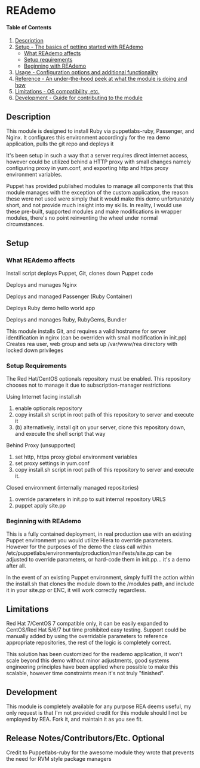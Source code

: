 # REAdemo

#### Table of Contents

1. [Description](#description)
1. [Setup - The basics of getting started with REAdemo](#setup)
    * [What REAdemo affects](#what-REAdemo-affects)
    * [Setup requirements](#setup-requirements)
    * [Beginning with REAdemo](#beginning-with-REAdemo)
1. [Usage - Configuration options and additional functionality](#usage)
1. [Reference - An under-the-hood peek at what the module is doing and how](#reference)
1. [Limitations - OS compatibility, etc.](#limitations)
1. [Development - Guide for contributing to the module](#development)

## Description

This module is designed to install Ruby via puppetlabs-ruby, Passenger, and Nginx.
It configures this environment accordingly for the rea demo application, pulls the git repo and deploys it

It's been setup in such a way that a server requires direct internet access, however could be utilized behind a HTTP proxy with small changes
namely configuring proxy in yum.conf, and exporting http and https proxy environment variables.

Puppet has provided published modules to manage all components that this module manages with the exception of the custom application, the reason these were not used were simply that it would make this demo unfortunately short, and not provide much insight into my skills.
In reality, I would use these pre-built, supported modules and make modifications in wrapper modules, there's no point reinventing the wheel under normal circumstances.

## Setup

### What REAdemo affects

Install script deploys Puppet, Git, clones down Puppet code

Deploys and manages Nginx

Deploys and managed Passenger (Ruby Container)

Deploys Ruby demo hello world app

Deploys and manages Ruby, RubyGems, Bundler

This module installs Git, and requires a valid hostname for server identification in nginx (can be overriden with small modification in init.pp)
Creates rea user, web group and sets up /var/www/rea directory with locked down privileges

### Setup Requirements

The Red Hat/CentOS optionals repository must be enabled.
This repository chooses not to manage it due to subscription-manager restrictions

Using Internet facing install.sh
1. enable optionals repository
2. copy install.sh script in root path of this repository to server and execute it
2. (b) alternatively, install git on your server, clone this repository down, and execute the shell script that way

Behind Proxy (unsupported)
1. set http, https proxy global environment variables
2. set proxy settings in yum.conf
3. copy install.sh script in root path of this repository to server and execute it.

Closed environment (internally managed repositories)
1. override parameters in init.pp to suit internal repository URLS
2. puppet apply site.pp


### Beginning with REAdemo

This is a fully contained deployment, in real production use with an existing Puppet environment you would utilize Hiera to override parameters.
However for the purposes of the demo the class call within /etc/puppetlabs/environments/production/manifests/site.pp can be adjusted to override parameters, or hard-code them in init.pp... it's a demo after all.


In the event of an existing Puppet environment, simply fulfil the action within the install.sh that clones the module down to the /modules path, and include it in your site.pp or ENC, it will work correctly regardless.


## Limitations

Red Hat 7/CentOS 7 compatible only, it can be easily expanded to CentOS/Red Hat 5/6/7 but time prohibited easy testing.
Support could be manually added by using the overridable parameters to reference appropriate repositories, the rest of the logic is completely correct.

This solution has been customized for the reademo application, it won't scale beyond this demo without minor adjustments, good systems engineering principles have been applied where possible to make this scalable, however time constraints mean it's not truly "finished".

## Development

This module is completely available for any purpose REA deems useful, my only request is that I'm not provided credit for this module should I not be employed by REA.
Fork it, and maintain it as you see fit.

## Release Notes/Contributors/Etc. **Optional**

Credit to Puppetlabs-ruby for the awesome module they wrote that prevents the need for RVM style package managers
